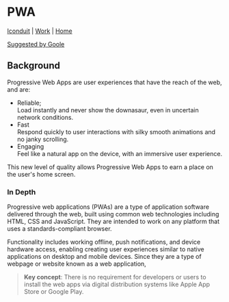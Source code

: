 # PWA

[Iconduit](./) | [Work](../) | [Home](../../..)

[Suggested by Goole](https://developers.google.com/web/progressive-web-apps)

## Background

Progressive Web Apps are user experiences that have the reach of the web, and are:

- Reliable;  
   Load instantly and never show the downasaur, even in uncertain network conditions.
- Fast  
   Respond quickly to user interactions with silky smooth animations and no janky scrolling.
- Engaging  
   Feel like a natural app on the device, with an immersive user experience.

This new level of quality allows Progressive Web Apps to earn a place on the user's home screen.

### In Depth

Progressive web applications (PWAs) are a type of application software delivered through the web, built using common web technologies including HTML, CSS and JavaScript. They are intended to work on any platform that uses a standards-compliant browser.

Functionality includes working offline, push notifications, and device hardware access, enabling creating user experiences similar to native applications on desktop and mobile devices. Since they are a type of webpage or website known as a web application,

> **Key concept**: There is no requirement for developers or users to install the web apps via digital distribution systems like Apple App Store or Google Play.
